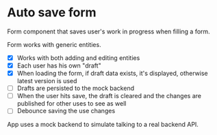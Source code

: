 # Auto save form

Form component that saves user's work in progress when filling a form.

Form works with generic entities.

- [x] Works with both adding and editing entities
- [x] Each user has his own "draft"
- [x] When loading the form, if draft data exists, it's displayed, otherwise latest version is used
- [ ] Drafts are persisted to the mock backend
- [ ] When the user hits save, the draft is cleared and the changes are published for other uses to see as well
- [ ] Debounce saving the use changes

App uses a mock backend to simulate talking to a real backend API.

